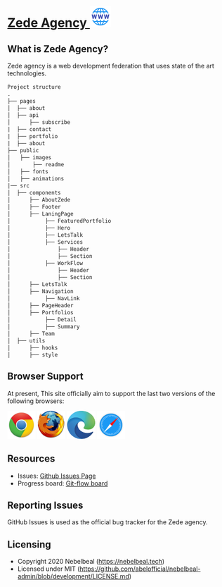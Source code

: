 # [Zede Agency ](https://zede.tech/) ![Website](./public/images/readme/website_48px.png)

## What is Zede Agency?

Zede agency is a web development federation that uses state of the art technologies.

```
Project structure
.
├── pages
│  ├── about
│  ├── api
│      ├── subscribe
|  ├── contact
|  ├── portfolio
|  ├── about
├── public
│   ├── images
│       ├── readme
│   ├── fonts
│   ├── animations
|── src
│  ├── components
│      ├── AboutZede
│      ├── Footer
│      ├── LaningPage
│           ├── FeaturedPortfolio
│           ├── Hero
│           ├── LetsTalk
│           ├── Services
│               ├── Header
│               ├── Section
│           ├── WorkFlow
│               ├── Header
│               ├── Section
│      ├── LetsTalk
│      ├── Navigation
│           ├── NavLink
│      ├── PageHeader
│      ├── Portfolios
│           ├── Detail
│           ├── Summary
│      ├── Team
│  ├── utils
│      ├── hooks
│      ├── style

```

## Browser Support

At present, This site officially aim to support the last two versions of the following browsers:

<img src="./public/images/readme/chrome.png" width="64" height="64"> <img src="./public/images/readme/firefox.png" width="64" height="64"> <img src="./public/images/readme/edge.png" width="64" height="64"> <img src="./public/images/readme/safari.png" width="64" height="64">

## Resources

- Issues: [Github Issues Page](https://github.com/abelofficial/Zede-agency/issues)
- Progress board: [Git-flow board](https://github.com/abelofficial/Zede-agency/projects/1)

## Reporting Issues

GitHub Issues is used as the official bug tracker for the Zede agency.

## Licensing

- Copyright 2020 Nebelbeal (https://nebelbeal.tech)
- Licensed under MIT (https://github.com/abelofficial/nebelbeal-admin/blob/development/LICENSE.md)
